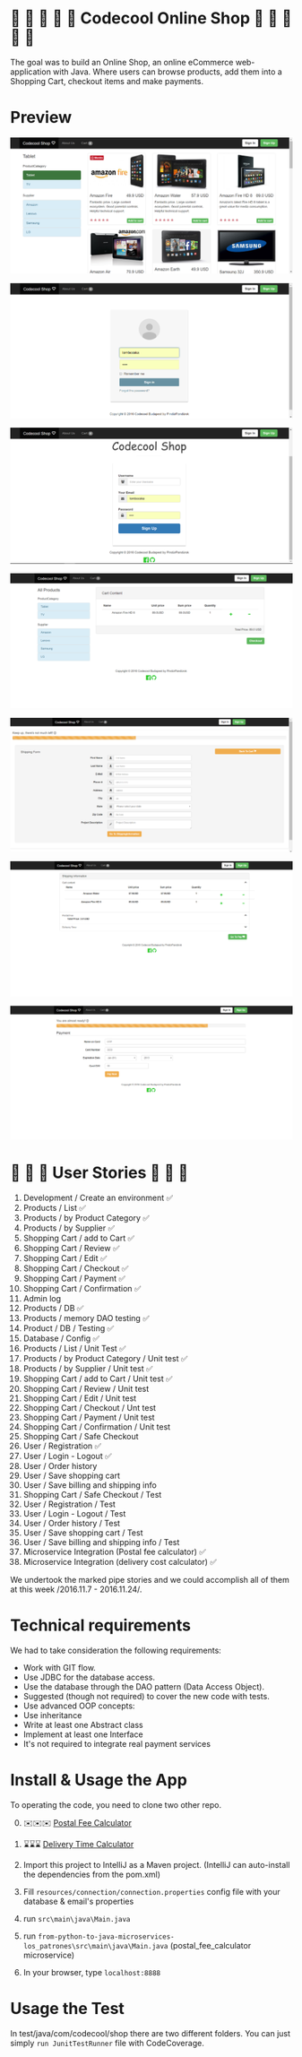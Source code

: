 # :star2: :star2: :star2: :star2: :star2: Codecool Online Shop :star2: :star2: :star2: :star2: :star2:

The goal was to build an Online Shop, an online eCommerce web-application with Java.
Where users can browse products, add them into a Shopping Cart, checkout items and make payments.

# Preview 

!["preview"](src/main/resources/public/img/preview_home.png)

!["preview"](src/main/resources/public/img/login.png)

!["preview"](src/main/resources/public/img/signup.png)

!["preview"](src/main/resources/public/img/preview_cart.png)

!["preview"](src/main/resources/public/img/checkout.png)

!["preview"](src/main/resources/public/img/shippinginformation.png)

!["preview"](src/main/resources/public/img/pay.png)


# :lollipop: :lollipop: :lollipop: User Stories :lollipop: :lollipop: :lollipop:

1. Development / Create an environment :white_check_mark:
2. Products / List :white_check_mark:
3. Products / by Product Category :white_check_mark:
4. Products / by Supplier :white_check_mark:
5. Shopping Cart / add to Cart :white_check_mark:
6. Shopping Cart / Review :white_check_mark:
7. Shopping Cart / Edit :white_check_mark:
8. Shopping Cart / Checkout :white_check_mark:
9. Shopping Cart / Payment :white_check_mark:
10. Shopping Cart / Confirmation :white_check_mark:
11. Admin log
12. Products / DB  :white_check_mark:
13. Products / memory DAO testing  :white_check_mark:
14. Product / DB / Testing  :white_check_mark:
15. Database / Config :white_check_mark:
16. Products / List / Unit Test :white_check_mark:
17. Products / by Product Category / Unit test :white_check_mark:
18. Products / by Supplier / Unit test :white_check_mark:
19. Shopping Cart / add to Cart / Unit test :white_check_mark:
20. Shopping Cart / Review / Unit test
21. Shopping Cart / Edit / Unit test
22. Shopping Cart / Checkout / Unt test
23. Shopping Cart / Payment / Unit test
24. Shopping Cart / Confirmation / Unit test
25. Shopping Cart / Safe Checkout
26. User / Registration :white_check_mark:
27. User / Login - Logout :white_check_mark:
28. User / Order history
29. User / Save shopping cart
30. User / Save billing and shipping info
31. Shopping Cart / Safe Checkout / Test
32. User / Registration / Test
33. User / Login - Logout / Test
34. User / Order history / Test
35. User / Save shopping cart / Test
36. User / Save billing and shipping info / Test
37. Microservice Integration (Postal fee calculator) :white_check_mark:
38. Microservice Integration (delivery cost calculator) :white_check_mark:

We undertook the marked pipe stories and we could accomplish all of them at this week /2016.11.7 - 2016.11.24/.


# Technical requirements

We had to take consideration the following requirements:
- Work with GIT flow.
- Use JDBC for the database access.
- Use the database through the DAO pattern (Data Access Object).
- Suggested (though not required) to cover the new code with tests.
- Use advanced OOP concepts:
- Use inheritance
- Write at least one Abstract class
- Implement at least one Interface
- It's not required to integrate real payment services 

# Install & Usage the App

To operating the code, you need to clone two other repo. 

0. :envelope::envelope::envelope: [Postal Fee Calculator](https://github.com/CodecoolBP20161/from-python-to-java-microservices-los_patrones)
1. :hourglass::hourglass::hourglass: [Delivery Time Calculator](https://github.com/CodecoolBP20161/from-python-to-java-microservices-team2)

2. Import this project to IntelliJ as a Maven project. (IntelliJ can auto-install the dependencies from the pom.xml)
3. Fill `resources/connection/connection.properties` config file with your database & email's properties
4. run `src\main\java\Main.java`
5. run  `from-python-to-java-microservices-los_patrones\src\main\java\Main.java` (postal_fee_calculator microservice)
6. In your browser, type `localhost:8888`

#  Usage the Test

In test/java/com/codecool/shop there are two different folders. 
You can just simply `run JunitTestRunner` file with CodeCoverage.







